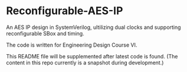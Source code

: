 # Reconfigurable-AES-IP
An AES IP design in SystemVerilog, ultilizing dual clocks and supporting reconfigurable SBox and timing.

The code is written for Engineering Design Course VI. 

This README file will be supplemented after latest code is found. (The content in this repo currently is a snapshot during development.)